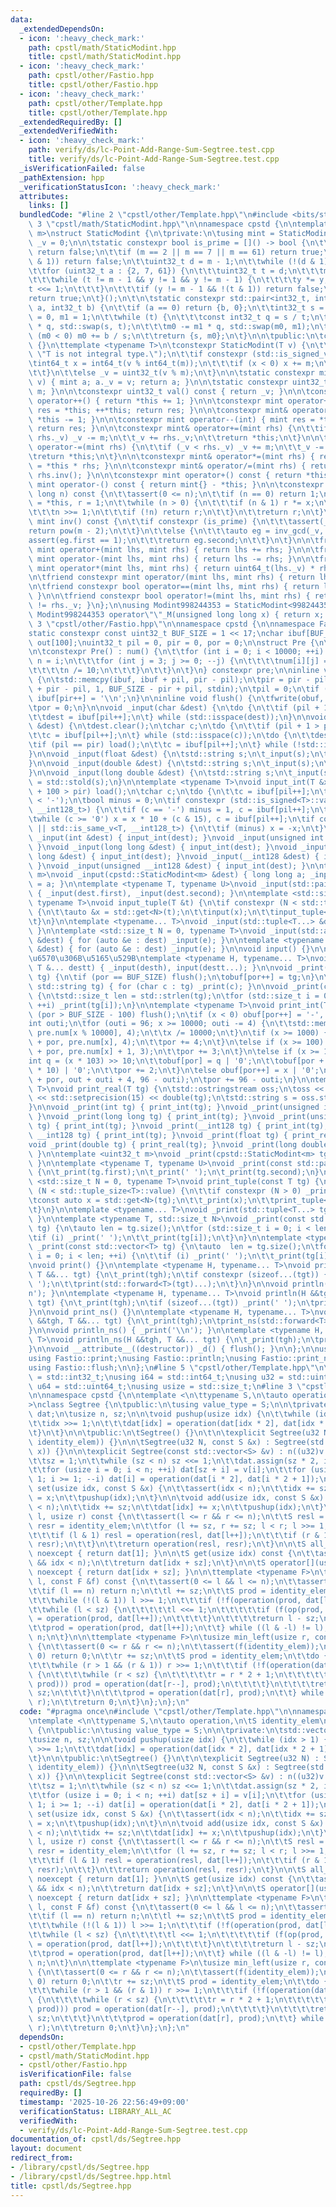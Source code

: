 ```yaml
---
data:
  _extendedDependsOn:
  - icon: ':heavy_check_mark:'
    path: cpstl/math/StaticModint.hpp
    title: cpstl/math/StaticModint.hpp
  - icon: ':heavy_check_mark:'
    path: cpstl/other/Fastio.hpp
    title: cpstl/other/Fastio.hpp
  - icon: ':heavy_check_mark:'
    path: cpstl/other/Template.hpp
    title: cpstl/other/Template.hpp
  _extendedRequiredBy: []
  _extendedVerifiedWith:
  - icon: ':heavy_check_mark:'
    path: verify/ds/lc-Point-Add-Range-Sum-Segtree.test.cpp
    title: verify/ds/lc-Point-Add-Range-Sum-Segtree.test.cpp
  _isVerificationFailed: false
  _pathExtension: hpp
  _verificationStatusIcon: ':heavy_check_mark:'
  attributes:
    links: []
  bundledCode: "#line 2 \"cpstl/other/Template.hpp\"\n#include <bits/stdc++.h>\n#line\
    \ 3 \"cpstl/math/StaticModint.hpp\"\n\nnamespace cpstd {\n\ntemplate <uint32_t\
    \ m>\nstruct StaticModint {\n\tprivate:\n\tusing mint = StaticModint;\n\tuint32_t\
    \ _v = 0;\n\n\tstatic constexpr bool is_prime = []() -> bool {\n\t\tif (m == 1)\
    \ return false;\n\t\tif (m == 2 || m == 7 || m == 61) return true;\n\t\tif (!(m\
    \ & 1)) return false;\n\t\tuint32_t d = m - 1;\n\t\twhile (!(d & 1)) d >>= 1;\n\
    \t\tfor (uint32_t a : {2, 7, 61}) {\n\t\t\tuint32_t t = d;\n\t\t\tmint y = mint(a).pow(t);\n\
    \t\t\twhile (t != m - 1 && y != 1 && y != m - 1) {\n\t\t\t\ty *= y;\n\t\t\t\t\
    t <<= 1;\n\t\t\t}\n\t\t\tif (y != m - 1 && !(t & 1)) return false;\n\t\t}\n\t\t\
    return true;\n\t}();\n\t\n\tstatic constexpr std::pair<int32_t, int32_t> inv_gcd(int32_t\
    \ a, int32_t b) {\n\t\tif (a == 0) return {b, 0};\n\t\tint32_t s = b, t = a, m0\
    \ = 0, m1 = 1;\n\t\twhile (t) {\n\t\t\tconst int32_t q = s / t;\n\t\t\ts -= t\
    \ * q, std::swap(s, t);\n\t\t\tm0 -= m1 * q, std::swap(m0, m1);\n\t\t}\n\t\tif\
    \ (m0 < 0) m0 += b / s;\n\t\treturn {s, m0};\n\t}\n\n\tpublic:\n\tconstexpr StaticModint()\
    \ {}\n\ttemplate <typename T>\n\tconstexpr StaticModint(T v) {\n\t\tstatic_assert(std::is_integral_v<T>,\
    \ \"T is not integral type.\");\n\t\tif constexpr (std::is_signed_v<T>) {\n\t\t\
    \tint64_t x = int64_t(v % int64_t(m));\n\t\t\tif (x < 0) x += m;\n\t\t\t_v = uint32_t(x);\n\
    \t\t}\n\t\telse _v = uint32_t(v % m);\n\t}\n\n\tstatic constexpr mint raw(uint32_t\
    \ v) { mint a; a._v = v; return a; }\n\n\tstatic constexpr uint32_t mod() { return\
    \ m; }\n\n\tconstexpr uint32_t val() const { return _v; }\n\n\tconstexpr mint&\
    \ operator++() { return *this += 1; }\n\n\tconstexpr mint operator++(int) { mint\
    \ res = *this; ++*this; return res; }\n\n\tconstexpr mint& operator--() { return\
    \ *this -= 1; }\n\n\tconstexpr mint operator--(int) { mint res = *this; --*this;\
    \ return res; }\n\n\tconstexpr mint& operator+=(mint rhs) {\n\t\tif (_v >= m -\
    \ rhs._v) _v -= m;\n\t\t_v += rhs._v;\n\t\treturn *this;\n\t}\n\n\tconstexpr mint&\
    \ operator-=(mint rhs) {\n\t\tif (_v < rhs._v) _v += m;\n\t\t_v -= rhs._v;\n\t\
    \treturn *this;\n\t}\n\n\tconstexpr mint& operator*=(mint rhs) { return *this\
    \ = *this * rhs; }\n\n\tconstexpr mint& operator/=(mint rhs) { return *this *=\
    \ rhs.inv(); }\n\n\tconstexpr mint operator+() const { return *this; }\n\n\tconstexpr\
    \ mint operator-() const { return mint{} - *this; }\n\n\tconstexpr mint pow(long\
    \ long n) const {\n\t\tassert(0 <= n);\n\t\tif (n == 0) return 1;\n\t\tmint x\
    \ = *this, r = 1;\n\t\twhile (n > 0) {\n\t\t\tif (n & 1) r *= x;\n\t\t\tx *= x;\n\
    \t\t\tn >>= 1;\n\t\t\tif (!n) return r;\n\t\t}\n\t\treturn r;\n\t}\n\n\tconstexpr\
    \ mint inv() const {\n\t\tif constexpr (is_prime) {\n\t\t\tassert(_v);\n\t\t\t\
    return pow(m - 2);\n\t\t}\n\t\telse {\n\t\t\tauto eg = inv_gcd(_v, m);\n\t\t\t\
    assert(eg.first == 1);\n\t\t\treturn eg.second;\n\t\t}\n\t}\n\n\tfriend constexpr\
    \ mint operator+(mint lhs, mint rhs) { return lhs += rhs; }\n\n\tfriend constexpr\
    \ mint operator-(mint lhs, mint rhs) { return lhs -= rhs; }\n\n\tfriend constexpr\
    \ mint operator*(mint lhs, mint rhs) { return uint64_t(lhs._v) * rhs._v; }\n\t\
    \n\tfriend constexpr mint operator/(mint lhs, mint rhs) { return lhs /= rhs; }\n\
    \n\tfriend constexpr bool operator==(mint lhs, mint rhs) { return lhs._v == rhs._v;\
    \ }\n\n\tfriend constexpr bool operator!=(mint lhs, mint rhs) { return lhs._v\
    \ != rhs._v; }\n};\n\nusing Modint998244353 = StaticModint<998244353>;\n\nconstexpr\
    \ Modint998244353 operator\"\"_M(unsigned long long x) { return x; }\n};\n#line\
    \ 3 \"cpstl/other/Fastio.hpp\"\n\nnamespace cpstd {\n\nnamespace Fastio {\n\n\
    static constexpr const uint32_t BUF_SIZE = 1 << 17;\nchar ibuf[BUF_SIZE], obuf[BUF_SIZE],\
    \ out[100];\nuint32_t pil = 0, pir = 0, por = 0;\n\nstruct Pre {\n\tchar num[10000][4];\n\
    \n\tconstexpr Pre() : num() {\n\t\tfor (int i = 0; i < 10000; ++i) {\n\t\t\tint\
    \ n = i;\n\t\t\tfor (int j = 3; j >= 0; --j) {\n\t\t\t\tnum[i][j] = n % 10 | '0';\n\
    \t\t\t\tn /= 10;\n\t\t\t}\n\t\t}\n\t}\n} constexpr pre;\n\ninline void load()\
    \ {\n\tstd::memcpy(ibuf, ibuf + pil, pir - pil);\n\tpir = pir - pil + std::fread(ibuf\
    \ + pir - pil, 1, BUF_SIZE - pir + pil, stdin);\n\tpil = 0;\n\tif (pir < BUF_SIZE)\
    \ ibuf[pir++] = '\\n';\n}\n\ninline void flush() {\n\tfwrite(obuf, 1, por, stdout);\n\
    \tpor = 0;\n}\n\nvoid _input(char &dest) {\n\tdo {\n\t\tif (pil + 1 > pir) load();\n\
    \t\tdest = ibuf[pil++];\n\t} while (std::isspace(dest));\n}\n\nvoid _input(std::string\
    \ &dest) {\n\tdest.clear();\n\tchar c;\n\tdo {\n\t\tif (pil + 1 > pir) load();\n\
    \t\tc = ibuf[pil++];\n\t} while (std::isspace(c));\n\tdo {\n\t\tdest += c;\n\t\
    \tif (pil == pir) load();\n\t\tc = ibuf[pil++];\n\t} while (!std::isspace(c));\n\
    }\n\nvoid _input(float &dest) {\n\tstd::string s;\n\t_input(s);\n\tdest = std::stof(s);\n\
    }\n\nvoid _input(double &dest) {\n\tstd::string s;\n\t_input(s);\n\tdest = std::stod(s);\n\
    }\n\nvoid _input(long double &dest) {\n\tstd::string s;\n\t_input(s);\n\tdest\
    \ = std::stold(s);\n}\n\ntemplate <typename T>\nvoid input_int(T &x) {\n\tif (pil\
    \ + 100 > pir) load();\n\tchar c;\n\tdo {\n\t\tc = ibuf[pil++];\n\t} while (c\
    \ < '-');\n\tbool minus = 0;\n\tif constexpr (std::is_signed<T>::value || std::is_same_v<T,\
    \ __int128_t>) {\n\t\tif (c == '-') minus = 1, c = ibuf[pil++];\n\t}\n\tx = 0;\n\
    \twhile (c >= '0') x = x * 10 + (c & 15), c = ibuf[pil++];\n\tif constexpr (std::is_signed<T>::value\
    \ || std::is_same_v<T, __int128_t>) {\n\t\tif (minus) x = -x;\n\t}\n}\n\nvoid\
    \ _input(int &dest) { input_int(dest); }\nvoid _input(unsigned int &dest) { input_int(dest);\
    \ }\nvoid _input(long long &dest) { input_int(dest); }\nvoid _input(unsigned long\
    \ long &dest) { input_int(dest); }\nvoid _input(__int128 &dest) { input_int(dest);\
    \ }\nvoid _input(unsigned __int128 &dest) { input_int(dest); }\n\ntemplate <uint32_t\
    \ m>\nvoid _input(cpstd::StaticModint<m> &dest) { long long a; _input(a); dest\
    \ = a; }\n\ntemplate <typename T, typename U>\nvoid _input(std::pair<T, U> &dest)\
    \ { _input(dest.first), _input(dest.second); }\n\ntemplate <std::size_t N = 0,\
    \ typename T>\nvoid input_tuple(T &t) {\n\tif constexpr (N < std::tuple_size<T>::value)\
    \ {\n\t\tauto &x = std::get<N>(t);\n\t\tinput(x);\n\t\tinput_tuple<N + 1>(t);\n\
    \t}\n}\n\ntemplate <typename... T>\nvoid _input(std::tuple<T...> &dest) { input_tuple(dest);\
    \ }\n\ntemplate <std::size_t N = 0, typename T>\nvoid _input(std::array<T, N>\
    \ &dest) { for (auto &e : dest) _input(e); }\n\ntemplate <typename T>\nvoid _input(std::vector<T>\
    \ &dest) { for (auto &e : dest) _input(e); }\n\nvoid input() {}\n\n// \u5404\u5F15\
    \u6570\u306B\u5165\u529B\ntemplate <typename H, typename... T>\nvoid input(H &desth,\
    \ T &... destt) { _input(desth), input(destt...); }\n\nvoid _print(const char\
    \ tg) {\n\tif (por == BUF_SIZE) flush();\n\tobuf[por++] = tg;\n}\n\nvoid _print(const\
    \ std::string tg) { for (char c : tg) _print(c); }\n\nvoid _print(const char *tg)\
    \ {\n\tstd::size_t len = std::strlen(tg);\n\tfor (std::size_t i = 0; i < len;\
    \ ++i) _print(tg[i]);\n}\n\ntemplate <typename T>\nvoid print_int(T x) {\n\tif\
    \ (por > BUF_SIZE - 100) flush();\n\tif (x < 0) obuf[por++] = '-', x = -x;\n\t\
    int outi;\n\tfor (outi = 96; x >= 10000; outi -= 4) {\n\t\tstd::memcpy(out + outi,\
    \ pre.num[x % 10000], 4);\n\t\tx /= 10000;\n\t}\n\tif (x >= 1000) {\n\t\tstd::memcpy(obuf\
    \ + por, pre.num[x], 4);\n\t\tpor += 4;\n\t}\n\telse if (x >= 100) {\n\t\tstd::memcpy(obuf\
    \ + por, pre.num[x] + 1, 3);\n\t\tpor += 3;\n\t}\n\telse if (x >= 10) {\n\t\t\
    int q = (x * 103) >> 10;\n\t\tobuf[por] = q | '0';\n\t\tobuf[por + 1] = (x - q\
    \ * 10) | '0';\n\t\tpor += 2;\n\t}\n\telse obuf[por++] = x | '0';\n\tstd::memcpy(obuf\
    \ + por, out + outi + 4, 96 - outi);\n\tpor += 96 - outi;\n}\n\ntemplate <typename\
    \ T>\nvoid print_real(T tg) {\n\tstd::ostringstream oss;\n\toss << std::fixed\
    \ << std::setprecision(15) << double(tg);\n\tstd::string s = oss.str();\n\t_print(s);\n\
    }\n\nvoid _print(int tg) { print_int(tg); }\nvoid _print(unsigned int tg) { print_int(tg);\
    \ }\nvoid _print(long long tg) { print_int(tg); }\nvoid _print(unsigned long long\
    \ tg) { print_int(tg); }\nvoid _print(__int128 tg) { print_int(tg); }\nvoid _print(unsigned\
    \ __int128 tg) { print_int(tg); }\nvoid _print(float tg) { print_real(tg); }\n\
    void _print(double tg) { print_real(tg); }\nvoid _print(long double tg) { print_real(tg);\
    \ }\n\ntemplate <uint32_t m>\nvoid _print(cpstd::StaticModint<m> tg) { print_int(tg.val());\
    \ }\n\ntemplate <typename T, typename U>\nvoid _print(const std::pair<T, U> tg)\
    \ {\n\t_print(tg.first);\n\t_print(' ');\n\t_print(tg.second);\n}\n\ntemplate\
    \ <std::size_t N = 0, typename T>\nvoid print_tuple(const T tg) {\n\tif constexpr\
    \ (N < std::tuple_size<T>::value) {\n\t\tif constexpr (N > 0) _print(' ');\n\t\
    \tconst auto x = std::get<N>(tg);\n\t\t_print(x);\n\t\tprint_tuple<N + 1>(tg);\n\
    \t}\n}\n\ntemplate <typename... T>\nvoid _print(std::tuple<T...> tg) { print_tuple(tg);\
    \ }\n\ntemplate <typename T, std::size_t N>\nvoid _print(const std::array<T, N>\
    \ tg) {\n\tauto len = tg.size();\n\tfor (std::size_t i = 0; i < len; ++i) {\n\t\
    \tif (i) _print(' ');\n\t\t_print(tg[i]);\n\t}\n}\n\ntemplate <typename T>\nvoid\
    \ _print(const std::vector<T> tg) {\n\tauto  len = tg.size();\n\tfor (std::size_t\
    \ i = 0; i < len; ++i) {\n\t\tif (i) _print(' ');\n\t\t_print(tg[i]);\n\t}\n}\n\
    \nvoid print() {}\n\ntemplate <typename H, typename... T>\nvoid print(H &&tgh,\
    \ T &&... tgt) {\n\t_print(tgh);\n\tif constexpr (sizeof...(tgt)) {\n\t\t_print('\
    \ ');\n\t\tprint(std::forward<T>(tgt)...);\n\t}\n}\n\nvoid println() { _print('\\\
    n'); }\n\ntemplate <typename H, typename... T>\nvoid println(H &&tgh, T &&...\
    \ tgt) {\n\t_print(tgh);\n\tif (sizeof...(tgt)) _print(' ');\n\tprintln(std::forward<T>(tgt)...);\n\
    }\n\nvoid print_ns() {}\n\ntemplate <typename H, typename... T>\nvoid print_ns(H\
    \ &&tgh, T &&... tgt) {\n\t_print(tgh);\n\tprint_ns(std::forward<T>(tgt)...);\n\
    }\n\nvoid println_ns() { _print('\\n'); }\n\ntemplate <typename H, typename...\
    \ T>\nvoid println_ns(H &&tgh, T &&... tgt) {\n\t_print(tgh);\n\tprintln_ns(std::forward<T>(tgt)...);\n\
    }\n\nvoid __attribute__((destructor)) _d() { flush(); }\n\n};\n\nusing Fastio::input;\n\
    using Fastio::print;\nusing Fastio::println;\nusing Fastio::print_ns;\nusing Fastio::println_ns;\n\
    using Fastio::flush;\n\n};\n#line 5 \"cpstl/other/Template.hpp\"\n\nusing i32\
    \ = std::int32_t;\nusing i64 = std::int64_t;\nusing u32 = std::uint32_t;\nusing\
    \ u64 = std::uint64_t;\nusing usize = std::size_t;\n#line 3 \"cpstl/ds/Segtree.hpp\"\
    \n\nnamespace cpstd {\n\ntemplate <\n\ttypename S,\n\tauto operation,\n\tS identity_elem\n\
    >\nclass Segtree {\n\tpublic:\n\tusing value_type = S;\n\n\tprivate:\n\tstd::vector<S>\
    \ dat;\n\tusize n, sz;\n\n\tvoid pushup(usize idx) {\n\t\twhile (idx > 1) {\n\t\
    \t\tidx >>= 1;\n\t\t\tdat[idx] = operation(dat[idx * 2], dat[idx * 2 + 1]);\n\t\
    \t}\n\t}\n\n\tpublic:\n\tSegtree() {}\n\t\n\texplicit Segtree(u32 N) : Segtree(std::vector<S>(N,\
    \ identity_elem)) {}\n\n\tSegtree(u32 N, const S &x) : Segtree(std::vector<S>(N,\
    \ x)) {}\n\n\texplicit Segtree(const std::vector<S> &v) : n((u32)v.size()) {\n\
    \t\tsz = 1;\n\t\twhile (sz < n) sz <<= 1;\n\t\tdat.assign(sz * 2, identity_elem);\n\
    \t\tfor (usize i = 0; i < n; ++i) dat[sz + i] = v[i];\n\t\tfor (usize i = sz -\
    \ 1; i >= 1; --i) dat[i] = operation(dat[i * 2], dat[i * 2 + 1]);\n\t}\n\n\tvoid\
    \ set(usize idx, const S &x) {\n\t\tassert(idx < n);\n\t\tidx += sz;\n\t\tdat[idx]\
    \ = x;\n\t\tpushup(idx);\n\t}\n\n\tvoid add(usize idx, const S &x) {\n\t\tassert(idx\
    \ < n);\n\t\tidx += sz;\n\t\tdat[idx] += x;\n\t\tpushup(idx);\n\t}\n\n\tS fold(usize\
    \ l, usize r) const {\n\t\tassert(l <= r && r <= n);\n\t\tS resl = identity_elem,\
    \ resr = identity_elem;\n\t\tfor (l += sz, r += sz; l < r; l >>= 1, r >>= 1) {\n\
    \t\t\tif (l & 1) resl = operation(resl, dat[l++]);\n\t\t\tif (r & 1) resr = operation(dat[--r],\
    \ resr);\n\t\t}\n\t\treturn operation(resl, resr);\n\t}\n\n\tS all_fold() const\
    \ noexcept { return dat[1]; }\n\n\tS get(usize idx) const {\n\t\tassert(0 <= idx\
    \ && idx < n);\n\t\treturn dat[idx + sz];\n\t}\n\n\tS operator[](usize idx) const\
    \ noexcept { return dat[idx + sz]; }\n\n\ttemplate <typename F>\n\tusize max_right(usize\
    \ l, const F &f) const {\n\t\tassert(0 <= l && l <= n);\n\t\tassert(f(identity_elem));\n\
    \t\tif (l == n) return n;\n\t\tl += sz;\n\t\tS prod = identity_elem;\n\t\tdo {\n\
    \t\t\twhile (!(l & 1)) l >>= 1;\n\t\t\tif (!f(operation(prod, dat[l]))) {\n\t\t\
    \t\twhile (l < sz) {\n\t\t\t\t\tl <<= 1;\n\t\t\t\t\tif (f(op(prod, dat[l]))) prod\
    \ = operation(prod, dat[l++]);\n\t\t\t\t}\n\t\t\t\treturn l - sz;\n\t\t\t}\n\t\
    \t\tprod = operation(prod, dat[l++]);\n\t\t} while ((l & -l) != l);\n\t\treturn\
    \ n;\n\t}\n\n\ttemplate <typename F>\n\tusize min_left(usize r, const F &f) const\
    \ {\n\t\tassert(0 <= r && r <= n);\n\t\tassert(f(identity_elem));\n\t\tif (r ==\
    \ 0) return 0;\n\t\tr += sz;\n\t\tS prod = identity_elem;\n\t\tdo {\n\t\t\t--r;\n\
    \t\t\twhile (r > 1 && (r & 1)) r >>= 1;\n\t\t\tif (!f(operation(dat[r], prod)))\
    \ {\n\t\t\t\twhile (r < sz) {\n\t\t\t\t\tr = r * 2 + 1;\n\t\t\t\t\tif (f(op(dat[r],\
    \ prod))) prod = operation(dat[r--], prod);\n\t\t\t\t}\n\t\t\t\treturn r + 1 -\
    \ sz;\n\t\t\t}\n\t\t\tprod = operation(dat[r], prod);\n\t\t} while ((r & -r) !=\
    \ r);\n\t\treturn 0;\n\t}\n};\n};\n"
  code: "#pragma once\n#include \"cpstl/other/Template.hpp\"\n\nnamespace cpstd {\n\
    \ntemplate <\n\ttypename S,\n\tauto operation,\n\tS identity_elem\n>\nclass Segtree\
    \ {\n\tpublic:\n\tusing value_type = S;\n\n\tprivate:\n\tstd::vector<S> dat;\n\
    \tusize n, sz;\n\n\tvoid pushup(usize idx) {\n\t\twhile (idx > 1) {\n\t\t\tidx\
    \ >>= 1;\n\t\t\tdat[idx] = operation(dat[idx * 2], dat[idx * 2 + 1]);\n\t\t}\n\
    \t}\n\n\tpublic:\n\tSegtree() {}\n\t\n\texplicit Segtree(u32 N) : Segtree(std::vector<S>(N,\
    \ identity_elem)) {}\n\n\tSegtree(u32 N, const S &x) : Segtree(std::vector<S>(N,\
    \ x)) {}\n\n\texplicit Segtree(const std::vector<S> &v) : n((u32)v.size()) {\n\
    \t\tsz = 1;\n\t\twhile (sz < n) sz <<= 1;\n\t\tdat.assign(sz * 2, identity_elem);\n\
    \t\tfor (usize i = 0; i < n; ++i) dat[sz + i] = v[i];\n\t\tfor (usize i = sz -\
    \ 1; i >= 1; --i) dat[i] = operation(dat[i * 2], dat[i * 2 + 1]);\n\t}\n\n\tvoid\
    \ set(usize idx, const S &x) {\n\t\tassert(idx < n);\n\t\tidx += sz;\n\t\tdat[idx]\
    \ = x;\n\t\tpushup(idx);\n\t}\n\n\tvoid add(usize idx, const S &x) {\n\t\tassert(idx\
    \ < n);\n\t\tidx += sz;\n\t\tdat[idx] += x;\n\t\tpushup(idx);\n\t}\n\n\tS fold(usize\
    \ l, usize r) const {\n\t\tassert(l <= r && r <= n);\n\t\tS resl = identity_elem,\
    \ resr = identity_elem;\n\t\tfor (l += sz, r += sz; l < r; l >>= 1, r >>= 1) {\n\
    \t\t\tif (l & 1) resl = operation(resl, dat[l++]);\n\t\t\tif (r & 1) resr = operation(dat[--r],\
    \ resr);\n\t\t}\n\t\treturn operation(resl, resr);\n\t}\n\n\tS all_fold() const\
    \ noexcept { return dat[1]; }\n\n\tS get(usize idx) const {\n\t\tassert(0 <= idx\
    \ && idx < n);\n\t\treturn dat[idx + sz];\n\t}\n\n\tS operator[](usize idx) const\
    \ noexcept { return dat[idx + sz]; }\n\n\ttemplate <typename F>\n\tusize max_right(usize\
    \ l, const F &f) const {\n\t\tassert(0 <= l && l <= n);\n\t\tassert(f(identity_elem));\n\
    \t\tif (l == n) return n;\n\t\tl += sz;\n\t\tS prod = identity_elem;\n\t\tdo {\n\
    \t\t\twhile (!(l & 1)) l >>= 1;\n\t\t\tif (!f(operation(prod, dat[l]))) {\n\t\t\
    \t\twhile (l < sz) {\n\t\t\t\t\tl <<= 1;\n\t\t\t\t\tif (f(op(prod, dat[l]))) prod\
    \ = operation(prod, dat[l++]);\n\t\t\t\t}\n\t\t\t\treturn l - sz;\n\t\t\t}\n\t\
    \t\tprod = operation(prod, dat[l++]);\n\t\t} while ((l & -l) != l);\n\t\treturn\
    \ n;\n\t}\n\n\ttemplate <typename F>\n\tusize min_left(usize r, const F &f) const\
    \ {\n\t\tassert(0 <= r && r <= n);\n\t\tassert(f(identity_elem));\n\t\tif (r ==\
    \ 0) return 0;\n\t\tr += sz;\n\t\tS prod = identity_elem;\n\t\tdo {\n\t\t\t--r;\n\
    \t\t\twhile (r > 1 && (r & 1)) r >>= 1;\n\t\t\tif (!f(operation(dat[r], prod)))\
    \ {\n\t\t\t\twhile (r < sz) {\n\t\t\t\t\tr = r * 2 + 1;\n\t\t\t\t\tif (f(op(dat[r],\
    \ prod))) prod = operation(dat[r--], prod);\n\t\t\t\t}\n\t\t\t\treturn r + 1 -\
    \ sz;\n\t\t\t}\n\t\t\tprod = operation(dat[r], prod);\n\t\t} while ((r & -r) !=\
    \ r);\n\t\treturn 0;\n\t}\n};\n};\n"
  dependsOn:
  - cpstl/other/Template.hpp
  - cpstl/math/StaticModint.hpp
  - cpstl/other/Fastio.hpp
  isVerificationFile: false
  path: cpstl/ds/Segtree.hpp
  requiredBy: []
  timestamp: '2025-10-26 22:56:49+09:00'
  verificationStatus: LIBRARY_ALL_AC
  verifiedWith:
  - verify/ds/lc-Point-Add-Range-Sum-Segtree.test.cpp
documentation_of: cpstl/ds/Segtree.hpp
layout: document
redirect_from:
- /library/cpstl/ds/Segtree.hpp
- /library/cpstl/ds/Segtree.hpp.html
title: cpstl/ds/Segtree.hpp
---
```


